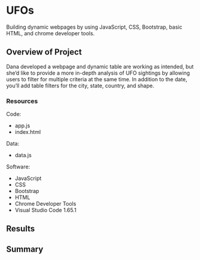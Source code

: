# UFOs
Building dynamic webpages by using JavaScript, CSS, Bootstrap, basic HTML, and chrome developer tools.

## Overview of Project
Dana developed a webpage and dynamic table are working as intended, but she’d like to provide a more in-depth analysis of UFO sightings by allowing users to filter for multiple criteria at the same time. In addition to the date, you’ll add table filters for the city, state, country, and shape.


### Resources
Code:

* app.js
* index.html

Data:

* data.js

Software:

* JavaScript
* CSS
* Bootstrap
* HTML
* Chrome Developer Tools
* Visual Studio Code 1.65.1


## Results



## Summary
